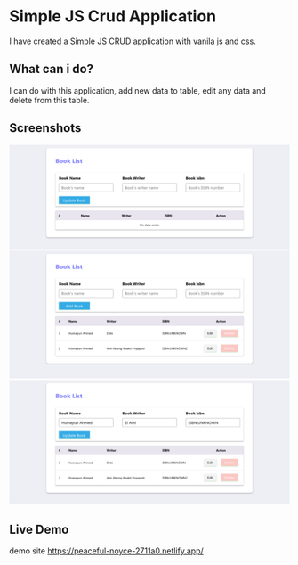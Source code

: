 # Simple JS Crud Application
I have created a Simple JS CRUD application with vanila js and css.

## What can i do?
I can do with this application, add new data to table, edit any data and delete from this table.

## Screenshots
<img src="https://raw.githubusercontent.com/mralaminahamed/js-crud/main/screenhots/Empty-page-JS-Crud.png"/>
<img src="https://raw.githubusercontent.com/mralaminahamed/js-crud/main/screenhots/data -table-JSCrud.png"/>
<img src="https://raw.githubusercontent.com/mralaminahamed/js-crud/main/screenhots/edit-JS-Crud.png"/>

## Live Demo
demo site https://peaceful-noyce-2711a0.netlify.app/
